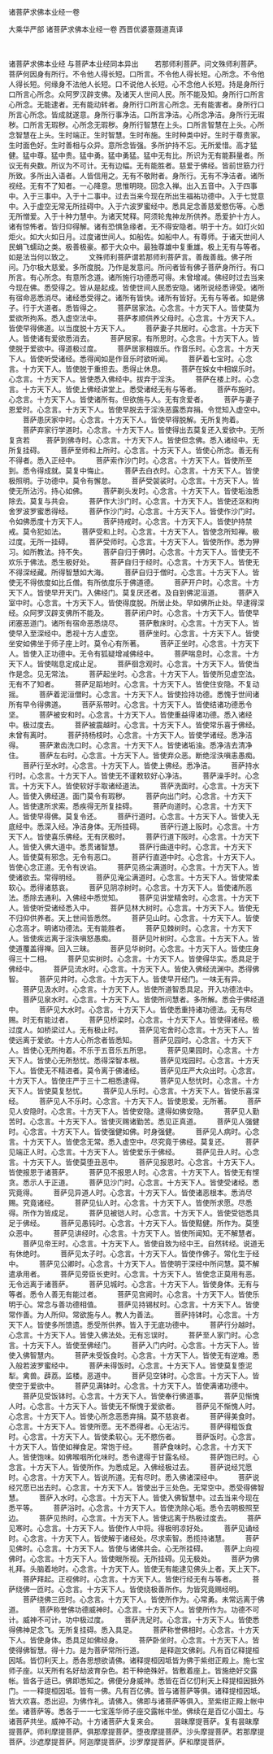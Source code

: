 诸菩萨求佛本业经一卷


大乘华严部
诸菩萨求佛本业经一卷
西晋优婆塞聂道真译


　　

诸菩萨求佛本业经
与菩萨本业经同本异出
　　若那师利菩萨。问文殊师利菩萨。菩萨何因身有所行。不令他人得长短。口所言。不令他人得长短。心所念。不令他人得长短。何缘身不法他人长短。口不说他人长短。心不念他人长短。持是身所行口所言心所念。众阿罗汉辟支佛。及诸天人世间人民。所不能及知。身所行口所言心所念。无能逮者。无有能动转者。身所行口所言心所念。无有能害者。身所行口所言心所念。皆成就遂意。身所行事净洁。口所言净洁。心所念净洁。身所行无瑕秽。口所言无瑕秽。心所念无瑕秽。身所行智慧在上头。口所言智慧在上头。心所念智慧在上头。生时端正。生时智慧。生时布施。生时种类中好。生时于尊贵家。生时面色好。生时善相与众异。意所念皆强。多所护持不忘。无所爱惜。高才猛健。猛中尊。猛中贵。猛中勇。猛中勇猛。猛中无有比。所识为无有能斟量者。所议无有央数。所议为不可计。无有边幅。无有能胜者。慈爱于佛经。皆前世筋力行所致。多所出入语者。人皆信用之。无有不敬附者。身所行。无有不净洁者。诸所视经。无有不了知者。一心降意。思惟明晓。回念入禅。出入五音中。入于四事中。入于三事中。入于十二事中。过去当来今现在所出生福祐功德中。入于七觉意中。入于虚空无常无所挂碍中。入于六波罗蜜经中。悉具足念善慈爱愍伤等。心悉无所憎爱。入于十种力慧中。为诸天梵释。阿须轮鬼神龙所供养。悉爱护十方人。诸有惊怖者。皆归仰得解。诸有恐惧急缘者。无不得安隐者。明于十方。如灯火如炬火。如大火如日月。过度诸世间人。如船佐。如船中人。有尊师。于诸天世间人民蜎飞蠕动之类。极善极豪。都于大众中。最独尊雄中复重雄。极上无有与等者。如是法当何以致之。
　　文殊师利菩萨谓若那师利菩萨言。善哉善哉。佛子所问。乃尔极大慈爱。多所度脱。乃作是发意问。所问者皆有佛子菩萨身所行。有口所言。有心所念。有意所念道。诸所施行功德悉可得。未曾增减。佛经时过去当来今现在佛。悉受得之。皆从是起成。皆使世间人民悉安隐。诸所说经悉谛受。诸所有宿命恶悉消尽。诸经悉受得之。诸所有皆快。诸所有皆好。无有与等者。如是佛子。行于大道者。悉皆得之。
　　菩萨居家法。心念言。十方天下人。皆使莫为爱欲所拘系。悉入虚空法中。
　　菩萨孝顺供养父母时。心念言。十方天下人。皆使早得佛道。以当度脱十方天下人。
　　菩萨妻子共居时。心念言。十方天下人。皆使诸有爱欲悉消去。
　　菩萨居家。有所思时。心念言。十方天下人。皆使脱于爱欲中。得道极过度。
　　菩萨居家相娱乐。作音乐时。心念言。十方天下人。皆使听受诸经。悉得闻如是作音乐时欲听闻。
　　菩萨着七宝时。心念言。十方天下人。皆使脱于重担去。悉得止休息。
　　菩萨在婇女中相娱乐时。心念言。十方天下人。皆使悉入佛经中。拔弃于淫泆。
　　菩萨在楼上时。心念言。十方天下人。皆使上佛经讲堂上。悉受诸经无有与等者。
　　菩萨布施时。心念言。十方天下人。皆使诸所有。但欲施与人。无有贪爱者。
　　菩萨与妻子恩爱时。心念言。十方天下人。皆使早脱去于淫泆恶露悉弃捐。令觉知入虚空中。
　　菩萨患厌家中时。心念言。十方天下人。皆使早得脱解。无所复拘着。
　　菩萨弃家行学道时。心念言。十方天下人。皆使得出去莫复还入爱欲中。无所复贪若
　　菩萨到佛寺时。心念言。十方天下人。皆使但念佛。悉入诸经中。无所复挂碍。
　　菩萨至师和上所时。心念言。十方天下人。皆使心所念。善无有不得者。悉入正经中。
　　菩萨索作沙门时。心念言。十方天下人。皆使所至到。悉令得成就。莫复中悔止。
　　菩萨去白衣时。心念言。十方天下人。皆使极照明。于功德中。莫令有懈怠。
　　菩萨受袈裟时。心念言。十方天下人。皆使无所沾污。持心如佛。
　　菩萨剃头发时。心念言。十方天下人。皆使垢浊悉除去。莫复与共会。
　　菩萨作大沙门时。心念言。十方天下人。皆使还沤和拘舍罗波罗蜜悉得经。
　　菩萨作沙门时。心念言。十方天下人。皆使作沙门时。令如佛悉度十方天下人。
　　菩萨持戒时。心念言。十方天下人。皆使护持禁戒。莫令犯如法。
　　菩萨受和上时。心念言。十方天下人。皆使念所知禅。极过度。无所一挂碍。
　　菩萨受师时。心念言。十方天下人。皆使所作。悉为狎习。如所教法。持不失。
　　菩萨自归于佛时。心念言。十方天下人。皆使无不欢乐于佛法。悉生极好处。
　　菩萨自归于经时。心念言。十方天下人。皆使无不得深经藏。所得智慧如大海。
　　菩萨自归于僧时。心念言。十方天下人。皆使无不得依度如比丘僧。有所依度乐于佛道德。
　　菩萨开户时。心念言。十方天下人。皆使早开天门。入佛经门。莫复厌还者。及自到佛泥洹道。
　　菩萨入室中时。心念言。十方天下人。皆使得度脱。所居止处。早如佛所止处。早逮得深经。众阿罗汉辟支佛所不能及。
　　菩萨闭户时。心念言。十方天下人。皆使早闭塞恶道门。诸所有宿命恶悉烧尽。
　　菩萨敷床时。心念言。十方天下人。皆使早入至深经中。悉视十方人虚空。
　　菩萨坐时。心念言。十方天下人。皆使坐安如佛坐于师子座上时。莫令心有所著。
　　菩萨正坐时。心念言。十方天下人。皆使入正功德中。无令有狐疑增减佛经中。
　　菩萨喘息时。心念言。十方天下人。皆使喘息定成止足。
　　菩萨徊念观时。心念言。十方天下人。皆使当作是念。见无常法。
　　菩萨起坐时。心念言。十方天下人。皆使所见虚空法。无有不了知者。
　　菩萨足蹈地时。心念言。十方天下人。皆使住安隐。不复动摇。
　　菩萨着泥洹僧时。心念言。十方天下人。皆使捡持功德。悉愧于世间诸所有早令得佛道。
　　菩萨系带时。心念言。十方天下人。皆使结诸功德悉令坚。
　　菩萨被安和时。心念言。十方天下人。皆使重益得诸功德。悉入诸经中。极过度去。
　　菩萨被震越时。心念言。十方天下人。皆使常乐喜于佛经。未曾有离时。
　　菩萨持杨枝时。心念言。十方天下人。皆使学诸经。悉净洁得。
　　菩萨漱齿洗口时。心念言。十方天下人。皆使诸垢浊。悉净洁去清净住。
　　菩萨左右时。心念言。十方天下人。皆使弃众恶。断绝淫泆嗔恚愚痴。
　　菩萨行至水时。心念言。十方天下人。皆使上佛经。悉净洁。
　　菩萨持水行时。心念言。十方天下人。皆使无不谨敕软好心净洁。
　　菩萨澡手时。心念言。十方天下人。皆使软好手取诸经道法。
　　菩萨洗面时。心念言。十方天下人。皆使入佛经道。面门莫令有瑕秽。
　　菩萨向出门时。心念言。十方天下人。皆使逮所求索。悉疾得无所复挂碍。
　　菩萨向道时。心念言。十方天下人。皆使早得佛。莫复令还。
　　菩萨行道时。心念言。十方天下人。皆使入无底经中。悉深入经。净洁身体。无所挂碍。
　　菩萨行道上阪时。心念言。十方天下人。皆使喜乐佛经。无有厌极时。
　　菩萨行道下阪时。心念言。十方天下人。皆使入佛大道中。悉贯诸智慧。
　　菩萨行曲道中时。心念言。十方天下人。皆使莫有邪念。无令有恶口。
　　菩萨行直道中时。心念言。十方天下人。皆使心念正道。无令有谀谄。
　　菩萨见扬尘满道时。心念言。十方天下人。皆使诸欲去。常得明经。
　　菩萨见淹尘满道时。心念言。十方天下人。皆使常柔软心。悉得诸慈哀。
　　菩萨见阴凉树时。心念言。十方天下人。皆使诸所恶法。悉除去通利。入佛经中悉觉知。
　　菩萨见讲堂精舍时。心念言。十方天下人。皆使听受诸经悉入中。
　　菩萨见林大树时。心念言。十方天下人。皆使无不归仰供养者。天上世间皆悉然。
　　菩萨见山时。心念言。十方天下人。皆使心念高才。明诸功德法。无有能胜者。
　　菩萨见棘树时。心念言。十方天下人。皆使疾远离于淫泆嗔怒愚痴。
　　菩萨见叶树时。心念言。十方天下人。皆使道覆盖得禅。回入三昧。
　　菩萨见华树时。心念言。十方天下人。皆使庄身得三十二相。
　　菩萨见实树时。心念言。十方天下人。皆使得华实。悉具足于佛经中。
　　菩萨见流水时。心念言。十方天下人。皆使入佛经流渊中。悉得佛智。
　　菩萨见井时。心念言。十方天下人。皆使早开经门。一味无有异。
　　菩萨见汲水时。心念言。十方天下人。皆使所道智悉具足。开入功德法中。
　　菩萨见泉水时。心念言。十方天下人。皆使所问慧者。多所解。悉会于佛经道中。
　　菩萨见大水时。心念言。十方天下人。皆使悉重持诸功德法。无有尽赐。时无有能过者。
　　菩萨见桥梁时。心念言。十方天下人。皆使得诸经。极过度人。如桥梁过人。无有极止时。
　　菩萨见宅舍时心念言。十方天下人。皆使远离于爱欲。十方人心所念者皆悉知。
　　菩萨见园时。心念言。十方天下人。皆使心无所拘着。不乐于五音乐五所思。
　　菩萨见果园时。心念言。十方天下人。皆使心无所愁忧。悉得深智本根。
　　菩萨见戏园时。心念言。十方天下人。皆使无不精进者。莫令离于佛诸经。
　　菩萨见庄严大众出时。心念言。十方天下人。皆使庄严于三十二相悉逮得。
　　菩萨见人愁忧时。心念言。十方天下人。皆使莫复愁忧。
　　菩萨见人乐时。心念言。十方天下人。皆使乐喜深经。
　　菩萨见人不乐时。心念言。十方天下人。皆使恩爱。无所著。
　　菩萨见人安隐时。心念言。十方天下人。皆使安隐。逮得如佛安隐。
　　菩萨见人勤苦时。心念言。十方天下人。皆使灭赐诸勤苦。悉见正真道。
　　菩萨见人强健时。心念言。十方天下人。皆使强健如佛。时身强健。
　　菩萨见人病时。心念言。十方天下人。皆使念无常。悉入虚空中。尽究竟于佛经。莫复还。
　　菩萨见端正人时。心念言。十方天下人。皆使爱乐于佛经。
　　菩萨见丑人时。心念言。十方天下人。皆使莫堕丑恶中。
　　菩萨见报恩时。心念言。十方天下人。皆使报恩于诸菩萨。
　　菩萨见不报恩人时。心念言。十方天下人。皆使无有悭贪。悉示人于正道。
　　菩萨见沙门时。心念言。十方天下人。皆使受诸经。悉究竟得。
　　菩萨见异道人时。心念言。十方天下人。皆使诸恶根本。悉消尽赐。究竟诸经。
　　菩萨见仙人时。心念言。十方天下人。皆使所求愿。尽悉得。所作为皆成足。
　　菩萨见被铠人时。心念言。十方天下人。皆使受铠悉具足于佛经。
　　菩萨见愚钝时。心念言。十方天下人。皆使黠健。所作为。莫堕众恶中。
　　菩萨见讲经时。心念言。十方天下人。皆使所闻知。无不解慧者。
　　菩萨见帝王时。心念言。十方天下人。皆使自致为经中王。自然转经。说道无有休绝时。
　　菩萨见太子时。心念言。十方天下人。皆使作佛子。常化生于经中。
　　菩萨见公卿时。心念言。十方天下人。皆使明于深经中所问慧。莫不解遣承用者。
　　菩萨见旁臣长吏时。心念言。十方天下人。皆使念正莫用有恶。无令远离于诸菩萨。
　　菩萨见城时。心念言。十方天下人。皆使身体。无有与等者。悉令人善无有能过者。
　　菩萨见宫阙时。心念言。十方天下人。皆使乐明于心。常念与善功德相值。
　　菩萨见持锡杖时。心念言。十方天下人。皆使常作善。为人所仰。常欲施与人。教人为善法。
　　菩萨持钵时。心念言。十方天下人。皆使多所馈遗。悉受所供养。皆入于无底功德中。
　　菩萨行分越时。心念言。十方天下人。皆使入佛法处。无有忘误时。
　　菩萨至人家门时。心念言。十方天下人。皆使至佛经门。
　　菩萨入门内时。心念言。十方天下人。皆使入佛智慧内。
　　菩萨未受饭食时。心念言。十方天下人。皆使无有逆难。悉入般若波罗蜜经中。
　　菩萨未得饭时。心念言。十方天下人。皆使莫复堕泥犁。禽兽。薜荔。监楼。恶道中。
　　菩萨见空钵时。心念言。十方天下人。皆使空于爱欲中。
　　菩萨见满钵时。心念言。十方天下人。皆使满诸功德中。
　　菩萨见受饭钵时。心念言。十方天下人。皆使奉行佛道事。
　　菩萨见惭愧人时。心念言。十方天下人。皆使无不惭愧于爱欲者。
　　菩萨见不惭愧人时。心念言。十方天下人。皆使心所念恶悉弃捐。莫不慈哀者。
　　菩萨得美食时。心念言。十方天下人。皆使所愿。无不悉得者。心无沾污。
　　菩萨得粗饭食时。心念言。十方天下人。皆使柔软心。无不愍伤者。
　　菩萨饭时。心念言。十方天下人。皆使如禅食足。常饱于经。
　　菩萨食味时。心念言。十方天下人。皆使饱味。如佛喉咽所化味时。悉令逮得于甘露名经。
　　菩萨饱已时。心念言。十方天下人。皆使所作。为悉成足。入佛经极过去。
　　菩萨说经咒愿时。心念言。十方天下人。皆说所道。无有尽时。悉入佛诸深经中。
　　菩萨说经咒愿已出去时。心念言。十方天下人。皆使出于三处色。无常空中。悉受得佛智慧。
　　菩萨入水时。心念言。十方天下人。皆使入佛智慧中。过去当来今现在悉平等。
　　菩萨浴时。心念言。十方天下人。皆使洗除心垢。悉令去明极照至边。
　　菩萨见热时。心念言。十方天下人。皆使远离于热极过度去。
　　菩萨见寒时。心念言。十方天下人。皆使作人中将。得极明凉好处。
　　菩萨见诵经时。心念言。十方天下人。皆使解于诸经处。尽求索智。悉揽持诸慧。
　　菩萨见佛时。心念言。十方天下人。皆使与诸佛共会。心无所挂碍。
　　菩萨上向视佛时。心念言。十方天下人。皆使眼所视。无所挂碍。见无极处。
　　菩萨为佛礼拜。头脑着地时。心念言。十方天下人。皆使无有能逮见佛头上者。天上天下。
　　菩萨拜起。正视佛时。心念言。十方天下人。皆使行经无有与等者。
　　菩萨绕佛一匝时。心念言。十方天下人。皆使绕极善所作。为皆究竟赐经明。
　　菩萨绕佛三匝时。心念言。十方天下人。皆使所作为。心常勇。未常远离于佛道。
　　菩萨称誉佛功德威神时。心念言。十方天下人。皆使所作为。功德不可计。威神不可计。功中极过度。
　　菩萨洗足时。心念言。十方天下人。皆使悉得佛神足念飞。无所复挂碍。悉入具足。
　　菩萨称誉佛相时。心念言。十方天下人。皆使身体。悉具足如佛经身。
　　菩萨卧坐时。心念言。十方天下人。皆使得佛智慧。得十力。是为菩萨常所行道。
　　是释迦文佛刹。凡有百亿释提桓因坻。皆忉利天上。悉各思想欲请佛。诸释提桓因坻皆为佛于紫绀正殿上。施七宝师子座。以天所有名好劫波育杂色。若干种绝殊好。皆敷着座上。皆施绝好交露帐。皆各于适已。佛即悉知之。佛便分身威神。悉皆在百亿忉利天上释提桓因抵外门。一一释提桓因坻。皆有一佛。凡有百亿佛。皆与诸菩萨等俱。诸释提桓因坻。皆大欢喜。悉出迎。为佛作礼。请佛入。佛即与诸菩萨等俱入。至紫绀正殿上帐中坐。诸菩萨等。悉各于一一七宝莲华师子座交露帐中坐。佛续在是百亿小国土。与诸菩萨共坐。威神不动。十方诸菩萨大复来会。
　　昙昧摩提菩萨。复有昙昧摩提菩萨。师利摩提菩萨。俱那摩提菩萨。堕夜摩提菩萨。沙头摩提菩萨。若那摩提菩萨。沙遮摩提菩萨。阿迦摩提菩萨。沙罗摩提菩萨。萨和摩提菩萨。


